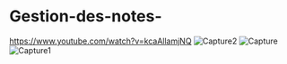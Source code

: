 # Gestion-des-notes-
https://www.youtube.com/watch?v=kcaAllamjNQ
![Capture2](https://user-images.githubusercontent.com/45180512/230710535-6e9ccb4d-7858-46b5-8ed4-3f24a9b9ac2c.PNG)
![Capture](https://user-images.githubusercontent.com/45180512/230710541-ba653b83-8c2a-4848-a28c-4756d8411d0c.PNG)
![Capture1](https://user-images.githubusercontent.com/45180512/230710543-16a23a5e-3bcb-44ac-9251-e75302d3b907.PNG)
